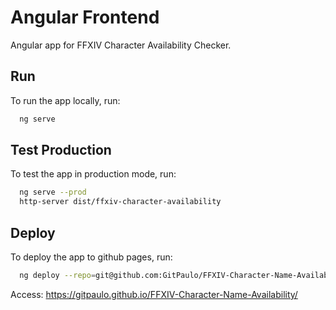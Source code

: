 # Angular Frontend

Angular app for FFXIV Character Availability Checker.

## Run

To run the app locally, run:

```sh
  ng serve
```

## Test Production

To test the app in production mode, run:

```sh
  ng serve --prod
  http-server dist/ffxiv-character-availability
```

## Deploy

To deploy the app to github pages, run:

```sh
  ng deploy --repo=git@github.com:GitPaulo/FFXIV-Character-Name-Availability.git --base-href=/FFXIV-Character-Name-Availability/
```

Access: https://gitpaulo.github.io/FFXIV-Character-Name-Availability/
